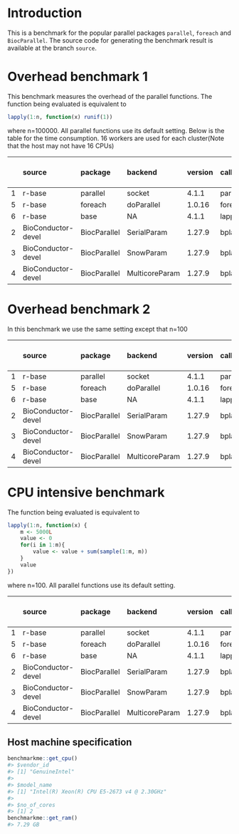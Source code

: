 
# Introduction
This is a benchmark for the popular parallel packages `parallel`, `foreach` and `BiocParallel`. The source code for generating the benchmark result is available at the branch `source`.


# Overhead benchmark 1
This benchmark measures the overhead of the parallel functions. The function being evaluated is equivalent to

```r
lapply(1:n, function(x) runif(1))
```
where n=100000. All parallel functions use its default setting. Below is the table for the time consumption. 16 workers are used for each cluster(Note that the host may not have 16 CPUs)

|   |source             |package      |backend        |version |call      | time(sec)| performance relative to baseline(%)|
|:--|:------------------|:------------|:--------------|:-------|:---------|---------:|-----------------------------------:|
|1  |r-base             |parallel     |socket         |4.1.1   |parLapply |     0.362|                              100.00|
|5  |r-base             |foreach      |doParallel     |1.0.16  |foreach   |    42.015|                                0.86|
|6  |r-base             |base         |NA             |4.1.1   |lapply    |     0.354|                              102.26|
|2  |BioConductor-devel |BiocParallel |SerialParam    |1.27.9  |bplapply  |     8.067|                                4.49|
|3  |BioConductor-devel |BiocParallel |SnowParam      |1.27.9  |bplapply  |     6.917|                                5.23|
|4  |BioConductor-devel |BiocParallel |MulticoreParam |1.27.9  |bplapply  |    69.061|                                0.52|

# Overhead benchmark 2
In this benchmark we use the same setting except that n=100

|   |source             |package      |backend        |version |call      | time(sec)| performance relative to baseline(%)|
|:--|:------------------|:------------|:--------------|:-------|:---------|---------:|-----------------------------------:|
|1  |r-base             |parallel     |socket         |4.1.1   |parLapply |     0.054|                              100.00|
|5  |r-base             |foreach      |doParallel     |1.0.16  |foreach   |     0.177|                               30.51|
|6  |r-base             |base         |NA             |4.1.1   |lapply    |     0.004|                             1350.00|
|2  |BioConductor-devel |BiocParallel |SerialParam    |1.27.9  |bplapply  |     0.015|                              360.00|
|3  |BioConductor-devel |BiocParallel |SnowParam      |1.27.9  |bplapply  |     0.094|                               57.45|
|4  |BioConductor-devel |BiocParallel |MulticoreParam |1.27.9  |bplapply  |     0.146|                               36.99|


# CPU intensive benchmark
The function being evaluated is equivalent to

```r
lapply(1:n, function(x) {
    m <- 5000L
    value <- 0
    for(i in 1:m){
        value <- value + sum(sample(1:m, m))
    }
    value
})
```
where n=100. All parallel functions use its default setting.


|   |source             |package      |backend        |version |call      | time(sec)| performance relative to baseline(%)|
|:--|:------------------|:------------|:--------------|:-------|:---------|---------:|-----------------------------------:|
|1  |r-base             |parallel     |socket         |4.1.1   |parLapply |    73.059|                              100.00|
|5  |r-base             |foreach      |doParallel     |1.0.16  |foreach   |    74.725|                               97.77|
|6  |r-base             |base         |NA             |4.1.1   |lapply    |   139.623|                               52.33|
|2  |BioConductor-devel |BiocParallel |SerialParam    |1.27.9  |bplapply  |   180.223|                               40.54|
|3  |BioConductor-devel |BiocParallel |SnowParam      |1.27.9  |bplapply  |    95.858|                               76.22|
|4  |BioConductor-devel |BiocParallel |MulticoreParam |1.27.9  |bplapply  |    96.783|                               75.49|




## Host machine specification

```r
benchmarkme::get_cpu()
#> $vendor_id
#> [1] "GenuineIntel"
#> 
#> $model_name
#> [1] "Intel(R) Xeon(R) CPU E5-2673 v4 @ 2.30GHz"
#> 
#> $no_of_cores
#> [1] 2
benchmarkme::get_ram()
#> 7.29 GB
```

